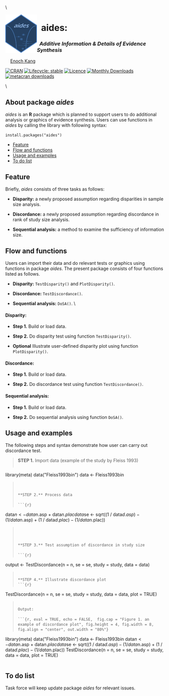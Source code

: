 
<!-- readme: start -->
<!-- title: start -->
\

<img src = "https://github.com/EnochKang/RES/blob/main/aides/aides_logo.png?raw=true" align = "left" width = "100" />



# &nbsp; **aides:** 
### &nbsp; *Additive Information & Details of Evidence Synthesis*
    
&nbsp; &nbsp; [Enoch Kang](https://orcid.org/0000-0002-4903-942X)

<!-- title: end -->
<!-- badges: start -->

[![CRAN](https://img.shields.io/cran/v/aides?color=blue&label=CRAN&logo=r)](https://cran.r-project.org/package=aides)
[![Lifecycle: stable](https://img.shields.io/badge/lifecycle-stable-brightgreen.svg?color=grassgreen)](https://lifecycle.r-lib.org/articles/stages.html#stable)
[![Licence](https://img.shields.io/badge/licence-GPL--3-brightgreen.svg?color=grassgreen)](https://www.gnu.org/licenses/gpl-3.0.en.html)
[![Monthly Downloads](https://cranlogs.r-pkg.org:443/badges/aides?color=orange)](https://cranlogs.r-pkg.org:443/badges/aides)
[![metacran downloads](https://cranlogs.r-pkg.org/badges/grand-total/aides?color=orange)](https://cran.r-project.org/package=aides)

<!-- badges: end -->
<!-- content: start -->

\

## About package *aides*

*aides* is an **R** package which is planned to support users to do additional analysis or graphics of evidence synthesis. Users can use functions in *aides* by calling the library with following syntax:


```{r}
install.packages("aides")
```



-   [Feature](#features)
-   [Flow and functions](#flow-and-functions)
-   [Usage and examples](#usage-and-examples)
-   [To do list](#to-do-list)


## Feature

Briefly, *aides* consists of three tasks as follows:

- **Disparity:** a newly proposed assumption regarding disparities in sample size analysis.

- **Discordance:** a newly proposed assumption regarding discordance in rank of study size analysis.

- **Sequential analysis:** a method to examine the sufficiency of information size.


    
## Flow and functions


Users can import their data and do relevant tests or graphics using functions in package *aides*. The present package consists of four functions listed as follows. 

- **Disparity:**  `TestDisparity()` and `PlotDisparity()`.

- **Discordance:** `TestDiscordance()`.  
  
- **Sequential analysis:**  `DoSA()`.
\

#### Disparity:

- **Step 1.** Build or load data.

- **Step 2.** Do disparity test using function `TestDisparity()`.

- **Optional** Illustrate user-defined disparity plot using function `PlotDisparity()`.


#### Discordance:

- **Step 1.** Build or load data.

- **Step 2.** Do discordance test using function `TestDiscordance()`.


#### Sequential analysis:

- **Step 1.** Build or load data.

- **Step 2.** Do sequential analysis using function `DoSA()`.


## Usage and examples

The following steps and syntax demonstrate how user can carry out discordance test.

> **STEP 1.** Import data (example of the study by Fleiss 1993)
>
> ``` {r}
library(meta)
data("Fleiss1993bin")
data <- Fleiss1993bin
> ```
>
>
> **STEP 2.** Process data
>
> ```{r}
data$n  <- data$n.asp + data$n.plac
data$se <- sqrt((1 / data$d.asp) - (1 / data$n.asp) + (1 / data$d.plac) - (1 / data$n.plac))
> ```
>
>
>
> **STEP 3.** Test assumption of discordance in study size
>
> ```{r}
output <- TestDiscordance(n = n, 
                          se = se, 
                          study = study,
                          data = data)
> ```
>
> **STEP 4.** Illustrate discordance plot
> ```{r}
TestDiscordance(n = n, 
                se = se, 
                study = study, 
                data = data, 
                plot = TRUE)
> ```
>
> Output:
>
> ```{r, eval = TRUE, echo = FALSE,  fig.cap = "Figure 1. an example of discordance plot", fig.height = 4, fig.width = 8, fig.align = "center", out.width = "80%"}
library(meta)
data("Fleiss1993bin")
data <- Fleiss1993bin
data$n  <- data$n.asp + data$n.plac
data$se <- sqrt((1 / data$d.asp) - (1 / data$n.asp) + (1 / data$d.plac) - (1 / data$n.plac))
TestDiscordance(n = n, 
                se = se, 
                study = study, 
                data = data, 
                plot = TRUE)
> ```



## To do list

Task force will keep update package *aides* for relevant issues.

